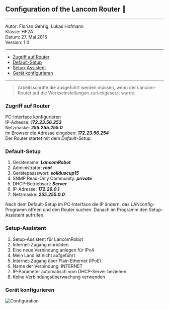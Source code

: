 ## Configuration of the Lancom Router :speak_no_evil:

----
Autor: Florian Gehrig, Lukas Hofmann  
Klasse: HF2A  
Datum: 27. Mai 2015  
Version: 1.0  

----
- <a href="#SM1">Zugriff auf Router</a>
- <a href="#SM2">Default-Setup</a>
- <a href="#SM3">Setup-Assistent</a>
- <a href="#SM4">Gerät konfigurieren</a>

----

>Arbeitsschritte die ausgeführt werden müssen, wenn der Lancom-Router auf die Werkseinstellungen zurückgesetzt wurde.  

### <a name="SM1">Zugriff auf Router</a>
PC-Interface konfigurieren  
IP-Adresse: ***172.23.56.253***  
Netzmaske: ***255.255.255.0***  
Im Browser die Adresse eingeben: ***172.23.56.254***    
Der Router startet mit dem *Default-Setup*.  
### <a name="SM2">Default-Setup</a>
1. Gerätename: ***LancomRobot***
2. Administrator: ***root***
3. Gerätepassswort: ***soliduscup15***
4. SNMP Read-Only Community: ***private***
5. DHCP-Betriebsart: ***Server***
6. IP-Adresse: ***172.26.0.1***
7. Netzmaske: ***255.255.0.0***

Nach dem Default-Setup im PC-Interface die IP ändern, das LANconfig-Programm öffnen und den Router suchen. Danach im Programm den Setup-Assistent aufrufen.
### <a name="SM3">Setup-Assistent</a>
1. Setup-Assistent für LancomRobot
2. Internet-Zugang einrichten
3. Eine neue Verbindung anlegen für IPv4
4. Mein Land ist nicht aufgeführt
5. Internet-Zugang über Plain Ethernet (IPoE)
6. Name der Verbindung: INTERNET
7. IP-Parameter automatisch vom DHCP-Server beziehen
8. Keine Verbindungsüberwachung verwenden

### <a name="SM4">Gerät konfigurieren</a>
![Configuration](https://gitlab.com/solidus/hefei/uploads/e063bf7dfbf355609e66a190435d10ae/Configuration.jpeg)
